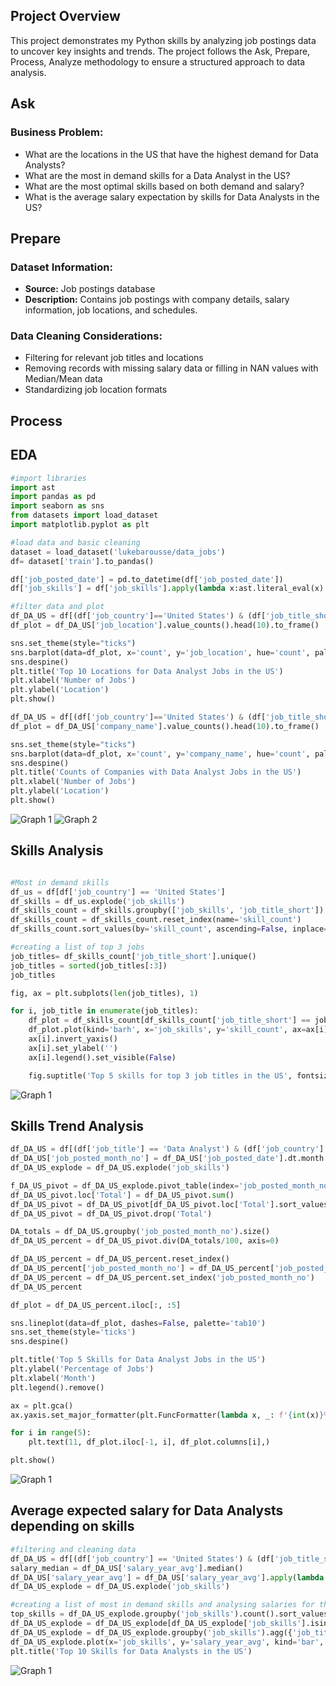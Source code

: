 ## Project Overview
This project demonstrates my Python skills by analyzing job postings data to uncover key insights and trends. The project follows the Ask, Prepare, Process, Analyze methodology to ensure a structured approach to data analysis.

## Ask

### Business Problem:
- What are the locations in the US that have the highest demand for Data Analysts?
- What are the most in demand skills for a Data Analyst in the US?
- What are the most optimal skills based on both demand and salary?
- What is the average salary expectation by skills for Data Analysts in the US?

## Prepare

### Dataset Information:
- **Source:** Job postings database
- **Description:** Contains job postings with company details, salary information, job locations, and schedules.

### Data Cleaning Considerations:
- Filtering for relevant job titles and locations
- Removing records with missing salary data or filling in NAN values with Median/Mean data
- Standardizing job location formats

## Process

## EDA

```python
#import libraries
import ast
import pandas as pd
import seaborn as sns
from datasets import load_dataset
import matplotlib.pyplot as plt

#load data and basic cleaning
dataset = load_dataset('lukebarousse/data_jobs')
df= dataset['train'].to_pandas()

df['job_posted_date'] = pd.to_datetime(df['job_posted_date'])
df['job_skills'] = df['job_skills'].apply(lambda x:ast.literal_eval(x) if pd.notna(x) else x)

#filter data and plot
df_DA_US = df[(df['job_country']=='United States') & (df['job_title_short']=='Data Analyst')] 
df_plot = df_DA_US['job_location'].value_counts().head(10).to_frame()

sns.set_theme(style="ticks")
sns.barplot(data=df_plot, x='count', y='job_location', hue='count', palette='dark:b_r')
sns.despine()
plt.title('Top 10 Locations for Data Analyst Jobs in the US')
plt.xlabel('Number of Jobs')
plt.ylabel('Location')
plt.show()

df_DA_US = df[(df['job_country']=='United States') & (df['job_title_short']=='Data Analyst')] 
df_plot = df_DA_US['company_name'].value_counts().head(10).to_frame()

sns.set_theme(style="ticks")
sns.barplot(data=df_plot, x='count', y='company_name', hue='count', palette='dark:b_r')
sns.despine()
plt.title('Counts of Companies with Data Analyst Jobs in the US')
plt.xlabel('Number of Jobs')
plt.ylabel('Location')
plt.show()

```

![Graph 1](images/graph1.png)
![Graph 2](images/graph2.png)

## Skills Analysis

```python

#Most in demand skills
df_us = df[df['job_country'] == 'United States']
df_skills = df_us.explode('job_skills')
df_skills_count = df_skills.groupby(['job_skills', 'job_title_short']).size()
df_skills_count = df_skills_count.reset_index(name='skill_count')
df_skills_count.sort_values(by='skill_count', ascending=False, inplace=True)

#creating a list of top 3 jobs
job_titles= df_skills_count['job_title_short'].unique()
job_titles = sorted(job_titles[:3])
job_titles

fig, ax = plt.subplots(len(job_titles), 1)

for i, job_title in enumerate(job_titles):
    df_plot = df_skills_count[df_skills_count['job_title_short'] == job_title].head(5)
    df_plot.plot(kind='barh', x='job_skills', y='skill_count', ax=ax[i], figsize=(10, 10), title=job_title)
    ax[i].invert_yaxis()
    ax[i].set_ylabel('')
    ax[i].legend().set_visible(False)

    fig.suptitle('Top 5 skills for top 3 job titles in the US', fontsize=16)
```
![Graph 1](images/graph3.png)


## Skills Trend Analysis

```python
df_DA_US = df[(df['job_title'] == 'Data Analyst') & (df['job_country'] == 'United States')].copy()
df_DA_US['job_posted_month_no'] = df_DA_US['job_posted_date'].dt.month
df_DA_US_explode = df_DA_US.explode('job_skills')

f_DA_US_pivot = df_DA_US_explode.pivot_table(index='job_posted_month_no', columns='job_skills', aggfunc='size', fill_value=0)
df_DA_US_pivot.loc['Total'] = df_DA_US_pivot.sum()
df_DA_US_pivot = df_DA_US_pivot[df_DA_US_pivot.loc['Total'].sort_values(ascending=False).index]
df_DA_US_pivot = df_DA_US_pivot.drop('Total')

DA_totals = df_DA_US.groupby('job_posted_month_no').size()
df_DA_US_percent = df_DA_US_pivot.div(DA_totals/100, axis=0)

df_DA_US_percent = df_DA_US_percent.reset_index()
df_DA_US_percent['job_posted_month_no'] = df_DA_US_percent['job_posted_month_no'].apply(lambda x: pd.to_datetime(x, format='%m').strftime('%b'))
df_DA_US_percent = df_DA_US_percent.set_index('job_posted_month_no')
df_DA_US_percent

df_plot = df_DA_US_percent.iloc[:, :5]

sns.lineplot(data=df_plot, dashes=False, palette='tab10')
sns.set_theme(style='ticks')
sns.despine()

plt.title('Top 5 Skills for Data Analyst Jobs in the US')
plt.ylabel('Percentage of Jobs')
plt.xlabel('Month')
plt.legend().remove()

ax = plt.gca()
ax.yaxis.set_major_formatter(plt.FuncFormatter(lambda x, _: f'{int(x)}%'))

for i in range(5):
    plt.text(11, df_plot.iloc[-1, i], df_plot.columns[i],)

plt.show()
```
![Graph 1](images/graph4.png)

## Average expected salary for Data Analysts depending on skills 

```python
#filtering and cleaning data
df_DA_US = df[(df['job_country'] == 'United States') & (df['job_title_short'] == 'Data Analyst')]
salary_median = df_DA_US['salary_year_avg'].median()
df_DA_US['salary_year_avg'] = df_DA_US['salary_year_avg'].apply(lambda x: salary_median if pd.isna(x) else x)
df_DA_US_explode = df_DA_US.explode('job_skills')

#creating a list of most in demand skills and analysing salaries for those skills
top_skills = df_DA_US_explode.groupby('job_skills').count().sort_values(by='job_title', ascending=False).head(10).index.tolist()
df_DA_US_explode = df_DA_US_explode[df_DA_US_explode['job_skills'].isin(top_skills)]
df_DA_US_explode = df_DA_US_explode.groupby('job_skills').agg({'job_title':'count', 'salary_year_avg':'mean'}).sort_values(by='salary_year_avg', ascending=False).reset_index()
df_DA_US_explode.plot(x='job_skills', y='salary_year_avg', kind='bar', figsize=(10,5))
plt.title('Top 10 Skills for Data Analysts in the US')
```
![Graph 1](images/graph5.png)
